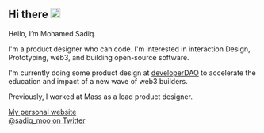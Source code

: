 ## Hi there <img src="https://camo.githubusercontent.com/e8e7b06ecf583bc040eb60e44eb5b8e0ecc5421320a92929ce21522dbc34c891/68747470733a2f2f6d656469612e67697068792e636f6d2f6d656469612f6876524a434c467a6361737252346961377a2f67697068792e676966"  width="20" >


 Hello, I’m Mohamed Sadiq.

I'm a product designer who can code. I'm interested in interaction Design, Prototyping, web3, and building open-source software.

I'm currently doing some product design at [developerDAO](https://developerdao.com/) to accelerate the education and impact of a new wave of web3 builders.

Previously, I worked at Mass as a lead product designer.


[My personal website](https://serene-bassi-ee5cea.netlify.app/) <br>
[@sadiq_moo on Twitter](https://twitter.com/sadiq_moo)
